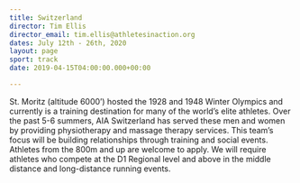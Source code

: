 ```yaml
---
title: Switzerland
director: Tim Ellis
director_email: tim.ellis@athletesinaction.org
dates: July 12th - 26th, 2020
layout: page
sport: track
date: 2019-04-15T04:00:00.000+00:00

---
```

St. Moritz (altitude 6000’) hosted the 1928 and 1948 Winter Olympics and currently is a training destination for many of the world’s elite athletes.  Over the past 5-6 summers, AIA Switzerland has served these men and women by providing physiotherapy and massage therapy services. This team’s focus will be building relationships through training and social events. Athletes from the 800m and up are welcome to apply. We will require athletes who compete at the D1 Regional level and above in the middle distance and long-distance running events.